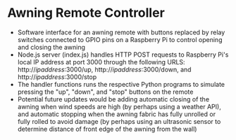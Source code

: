 # Awning Remote Controller

- Software interface for an awning remote with buttons replaced by relay switches connected to GPIO pins on a Raspberry Pi to control opening and closing the awning
- Node.js server (index.js) handles HTTP POST requests to Raspberry Pi's local IP address at port 3000 through the following URLS: http://*ipaddress*:3000/up, http://*ipaddress*:3000/down, and http://*ipaddress*:3000/stop
- The handler functions runs the respective Python programs to simulate pressing the "up", "down", and "stop" buttons on the remote
- Potential future updates would be adding automatic closing of the awning when wind speeds are high (by perhaps using a weather API), and automatic stopping when the awning fabric has fully unrolled or fully rolled to avoid damage (by perhaps using an ultrasonic sensor to determine distance of front edge of the awning from the wall)
